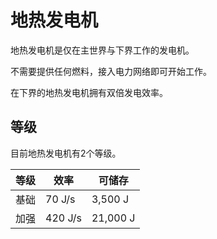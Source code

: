 # 地热发电机

地热发电机是仅在主世界与下界工作的发电机。

不需要提供任何燃料，接入电力网络即可开始工作。

在下界的地热发电机拥有双倍发电效率。

## 等级

目前地热发电机有2个等级。

| 等级 | 效率 | 可储存 |
| ---- | --- | ------ |
| 基础 | 70 J/s | 3,500 J |
| 加强 | 420 J/s | 21,000 J |
